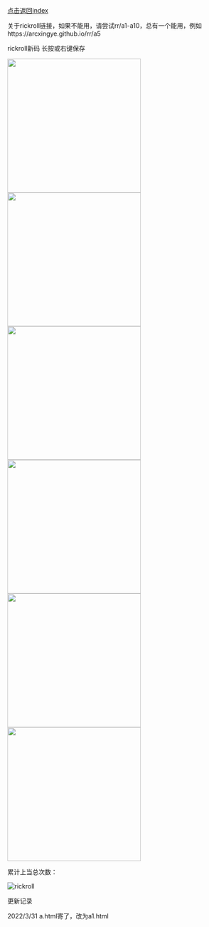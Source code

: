 [点击返回index](https://arcxingye.github.io/)

关于rickroll链接，如果不能用，请尝试rr/a1-a10，总有一个能用，例如https://arcxingye.github.io/rr/a5

rickroll新码 长按或右键保存

<img width="300" height="300" src="https://github.com/arcxingye/arcxingye.github.io/blob/main/r18/r.jpg?raw=true"/>

<img width="300" height="300" src="https://imgs.wiki/imgs/2022/04/13/050c04ae7be3d888.jpg"/>

<img width="300" height="300" src="https://imgs.wiki/imgs/2022/04/13/e7c4a473d4207323.jpg"/>

<img width="300" height="300" src="https://imgs.wiki/imgs/2022/04/13/49ae30aee2661770.jpg"/>

<img width="300" height="300" src="https://imgs.wiki/imgs/2022/04/13/ce55074c7898d508.jpg"/>

<img width="300" height="300" src="https://imgs.wiki/imgs/2022/04/13/e58c61e46255bbe3.jpg"/>

累计上当总次数：

![rickroll](https://count.getloli.com/get/@rickroll)

更新记录

2022/3/31 a.html寄了，改为a1.html
